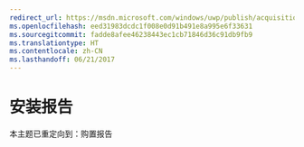 ```yaml
---
redirect_url: https://msdn.microsoft.com/windows/uwp/publish/acquisitions-report
ms.openlocfilehash: eed31983dcdc1f008e0d91b491e8a995e6f33631
ms.sourcegitcommit: fadde8afee46238443ec1cb71846d36c91db9fb9
ms.translationtype: HT
ms.contentlocale: zh-CN
ms.lasthandoff: 06/21/2017
---
```

# <a name="installs-report"></a>安装报告

本主题已重定向到：购置报告
